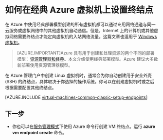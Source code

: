 <properties
	pageTitle="在经典 Linux 虚拟机上设置终结点 | Azure"
	description="了解如何在 Azure 管理门户中设置终结点以允许与 Azure 中的 Linux 虚拟机通信。"
	services="virtual-machines-linux"
	documentationCenter=""
	authors="cynthn"
	manager="timlt"
	editor=""
	tags="azure-service-management"/>

<tags
	ms.service="virtual-machines-linux"
	ms.date="01/06/2016"
	wacn.date="05/24/2016"/>

# 如何在经典 Azure 虚拟机上设置终结点

在 Azure 中使用经典部署模型创建的所有虚拟机都可以通过专用网络通道与同一云服务或虚拟网络中的其他虚拟机自动通信。但是，Internet 上的计算机或其他虚拟网络需要终结点才能定向虚拟机的入站网络流量。这篇文章也适用于 [Windows 虚拟机](/documentation/articles/virtual-machines-windows-classic-setup-endpoints)。

> [AZURE.IMPORTANT]Azure 具有用于创建和处理资源的两个不同的部署模型：[资源管理器和经典](/documentation/articles/resource-manager-deployment-model)。本文介绍使用经典部署模型。Azure 建议大多数新部署使用资源管理器模型。

在 Azure 管理门户中创建 Linux 虚拟机时，通常会为你自动创建用于安全外壳 (SSH) 的终结点，具体取决于你选择的操作系统。你可以在创建虚拟机时或之后根据需要配置其他终结点。

[AZURE.INCLUDE [virtual-machines-common-classic-setup-endpoints](../includes/virtual-machines-common-classic-setup-endpoints.md)]

## 下一步

* 你也可以在[服务管理模式](/documentation/articles/virtual-machines-command-line-tools)下使用 Azure 命令行创建 VM 终结点。运行 **azure vm endpoint create** 命令。

<!---HONumber=Mooncake_0215_2016-->
